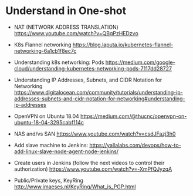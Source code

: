 # Understand in One-shot 

- NAT (NETWORK ADDRESS TRANSLATION)
https://www.youtube.com/watch?v=QBqPzHEDzvo

- K8s Flannel networking
https://blog.laputa.io/kubernetes-flannel-networking-6a1cb1f8ec7c

- Understanding k8s networking: Pods
https://medium.com/google-cloud/understanding-kubernetes-networking-pods-7117dd28727

- Understanding IP Addresses, Subnets, and CIDR Notation for Networking
https://www.digitalocean.com/community/tutorials/understanding-ip-addresses-subnets-and-cidr-notation-for-networking#understanding-ip-addresses

- OpenVPN on Ubuntu 18.04
https://medium.com/@thucnc/openvpn-on-ubuntu-18-04-3295cabf114c

- NAS and/vs SAN
https://www.youtube.com/watch?v=csdJFazj3h0

- Add slave machine to Jenkins:
https://yallalabs.com/devops/how-to-add-linux-slave-node-agent-node-jenkins/

- Create users in Jenkins  (follow the next videos to control their authorization)
https://www.youtube.com/watch?v=-XmPfQJyzqA

- Public/Private keys, KeyRing
http://www.imaeses.nl/KeyRing/What_is_PGP.html
